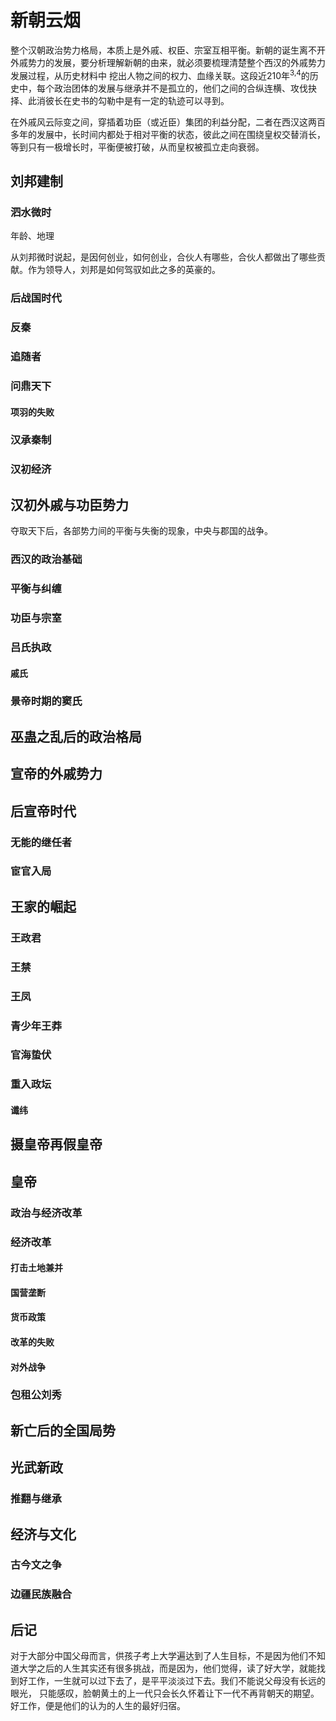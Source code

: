 # 新朝云烟

整个汉朝政治势力格局，本质上是外戚、权臣、宗室互相平衡。新朝的诞生离不开外戚势力的发展，要分析理解新朝的由来，就必须要梳理清楚整个西汉的外戚势力发展过程，从历史材料中
挖出人物之间的权力、血缘关联。这段近210年<sup>3,4</sup>的历史中，每个政治团体的发展与继承并不是孤立的，他们之间的合纵连横、攻伐抉择、此消彼长在史书的勾勒中是有一定的轨迹可以寻到。

在外戚风云际变之间，穿插着功臣（或近臣）集团的利益分配，二者在西汉这两百多年的发展中，长时间内都处于相对平衡的状态，彼此之间在围绕皇权交替消长，等到只有一极增长时，平衡便被打破，从而皇权被孤立走向衰弱。

## 刘邦建制

### 泗水微时

年龄、地理

从刘邦微时说起，是因何创业，如何创业，合伙人有哪些，合伙人都做出了哪些贡献。作为领导人，刘邦是如何驾驭如此之多的英豪的。

### 后战国时代

### 反秦

### 追随者

### 问鼎天下

#### 项羽的失败

### 汉承秦制

### 汉初经济

## 汉初外戚与功臣势力

夺取天下后，各部势力间的平衡与失衡的现象，中央与郡国的战争。

### 西汉的政治基础

### 平衡与纠缠

### 功臣与宗室

### 吕氏执政

#### 戚氏

### 景帝时期的窦氏

## 巫蛊之乱后的政治格局

## 宣帝的外戚势力

## 后宣帝时代

### 无能的继任者

### 宦官入局

## 王家的崛起

### 王政君

### 王禁

### 王凤

### 青少年王莽

### 官海蛰伏

### 重入政坛

#### 谶纬

## 摄皇帝再假皇帝

## 皇帝

### 政治与经济改革

### 经济改革

#### 打击土地兼并 

#### 国营垄断

#### 货币政策

#### 改革的失败

#### 对外战争

### 包租公刘秀

## 新亡后的全国局势

## 光武新政

### 推翻与继承

## 经济与文化

### 古今文之争

### 边疆民族融合

## 后记

对于大部分中国父母而言，供孩子考上大学遍达到了人生目标，不是因为他们不知道大学之后的人生其实还有很多挑战，而是因为，他们觉得，读了好大学，就能找到好工作，一生就可以过下去了，是平平淡淡过下去。我们不能说父母没有长远的眼光，
只能感叹，脸朝黄土的上一代只会长久怀着让下一代不再背朝天的期望。好工作，便是他们的认为的人生的最好归宿。